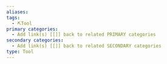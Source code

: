 ```yaml
---
aliases: 
tags:
  - ⛏️Tool
primary categories:
  - Add link(s) [[]] back to related PRIMARY categories
secondary categories:
  - Add link(s) [[]] back to related SECONDARY categories
type: Tool
---
```

